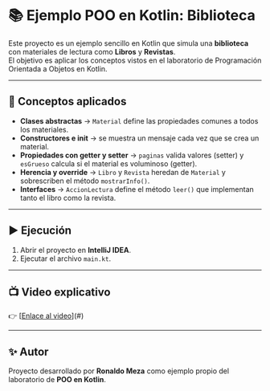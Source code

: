# 📚 Ejemplo POO en Kotlin: Biblioteca

Este proyecto es un ejemplo sencillo en Kotlin que simula una **biblioteca** con materiales de lectura como **Libros** y **Revistas**.  
El objetivo es aplicar los conceptos vistos en el laboratorio de Programación Orientada a Objetos en Kotlin.

---

## 📌 Conceptos aplicados
- **Clases abstractas** → `Material` define las propiedades comunes a todos los materiales.
- **Constructores e init** → se muestra un mensaje cada vez que se crea un material.
- **Propiedades con getter y setter** → `paginas` valida valores (setter) y `esGrueso` calcula si el material es voluminoso (getter).
- **Herencia y override** → `Libro` y `Revista` heredan de `Material` y sobrescriben el método `mostrarInfo()`.
- **Interfaces** → `AccionLectura` define el método `leer()` que implementan tanto el libro como la revista.

---


## ▶️ Ejecución
1. Abrir el proyecto en **IntelliJ IDEA**.  
2. Ejecutar el archivo `main.kt`.

---

## 📺 Video explicativo
👉 [[Enlace al video](https://www.youtube.com/watch?v=wR4zWH7nc9A)](#)  

---

## ✨ Autor
Proyecto desarrollado por **Ronaldo Meza** como ejemplo propio del laboratorio de **POO en Kotlin**.

